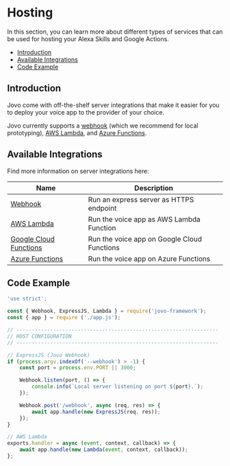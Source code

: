 # Hosting

In this section, you can learn more about different types of services that can be used for hosting your Alexa Skills and Google Actions.

* [Introduction](#introduction)
* [Available Integrations](#available-integrations)
* [Code Example](#code-example)


## Introduction

Jovo come with off-the-shelf server integrations that make it easier for you to deploy your voice app to the provider of your choice.

Jovo currently supports a [webhook](./webhook.md './server/webhook') (which we recommend for local prototyping), [AWS Lambda](./aws-lambda.md './server/aws-lambda'), and [Azure Functions](./azure-functions.md './server/azure-functions'). 

## Available Integrations

Find more information on server integrations here:

Name | Description
------------ | -------------
[Webhook](./webhook.md './hosting/webhook') | Run an express server as HTTPS endpoint
[AWS Lambda](./aws-lambda.md './hosting/aws-lambda') | Run the voice app as AWS Lambda Function
[Google Cloud Functions](./google-cloud-functions.md './hosting/google-cloud-functions') | Run the voice app on Google Cloud Functions
[Azure Functions](./azure-functions.md './hosting/azure-functions') | Run the voice app on Azure Functions


## Code Example

```javascript
'use strict';

const { Webhook, ExpressJS, Lambda } = require('jovo-framework');
const { app } = require ('./app.js');

// ------------------------------------------------------------------
// HOST CONFIGURATION
// ------------------------------------------------------------------

// ExpressJS (Jovo Webhook)
if (process.argv.indexOf('--webhook') > -1) {
    const port = process.env.PORT || 3000;

    Webhook.listen(port, () => {
        console.info(`Local server listening on port ${port}.`);
    });

    Webhook.post('/webhook', async (req, res) => {
        await app.handle(new ExpressJS(req, res));
    });
}

// AWS Lambda
exports.handler = async (event, context, callback) => {
    await app.handle(new Lambda(event, context, callback));
};
```

<!--[metadata]: {"description": "Host your Alexa Skill and Google Action on AWS Lambda, Azure Functions, or a Webserver with Jovo.",
		        "route": "hosting"}-->
